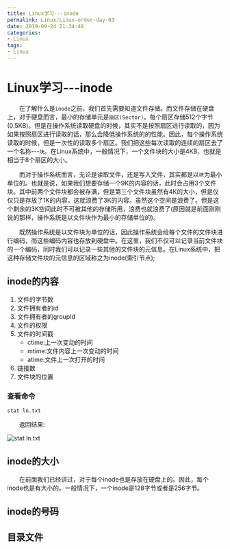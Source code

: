 ```yaml
---
title: Linux学习---inode
permalink: Linux/Linux-order-day-03
date: 2019-09-24 21:34:40
categories:
- Linux
tags:
- Linux
---
```


# Linux学习---inode

&emsp;&emsp;在了解什么是`inode`之前，我们首先需要知道文件存储。而文件存储在硬盘上，对于硬盘而言，最小的存储单元是`扇区(Sector)`。每个扇区存储512个字节(0.5KB)。但是在操作系统读取硬盘的时候，其实不是按照扇区进行读取的，因为如果按照扇区进行读取的话，那么会降低操作系统的的性能。因此，每个操作系统读取的时候，但是一次性的读取多个扇区。我们把这些每次读取的连续的扇区去了一个名称---`块`。在Linux系统中，一般情况下，一个文件块的大小是4KB，也就是相当于8个扇区的大小。


&emsp;&emsp;而对于操作系统而言，无论是读取文件，还是写入文件，其实都是以`块`为最小单位的。也就是说，如果我们想要存储一个9K的内容的话，此时会占用3个文件块。其中前两个文件块都会被存满，但是第三个文件块虽然有4K的大小，但是仅仅只是存放了1K的内容，这就浪费了3K的内容。虽然这个空间是浪费了。但是这个剩余的3K空间此时不可被其他的存储所用，浪费也就浪费了(原因就是前面刚刚说的那样，操作系统是以文件块作为最小的存储单位的)。

&emsp;&emsp;既然操作系统是以文件块为单位的话，因此操作系统会给每个文件的文件块进行编码，而这些编码内容也存放到硬盘中。在这里，我们不仅可以记录当前文件块的一个编码，同时我们可以记录一些其他的文件块的元信息。在Linux系统中，把这种存储文件块的元信息的区域称之为inode(索引节点);

## inode的内容

1. 文件的字节数
2. 文件拥有者的id
3. 文件拥有者的groupId
4. 文件的权限
5. 文件的时间戳
    - ctime:上一次变动的时间
    - mtime:文件内容上一次变动的时间
    - atime:文件上一次打开的时间
6. 链接数
7. 文件块的位置

### 查看命令

```shell
stat ln.txt
```

&emsp;&emsp;返回结果:

![stat ln.txt](/blog/img/Linux/Learn/Day03/inode-stat.jpg)

## inode的大小

&emsp;&emsp;在前面我们已经讲过，对于每个inode也是存放在硬盘上的。因此，每个inode也是有大小的。一般情况下，一个inode是128字节或者是256字节。

## inode的号码

## 目录文件

